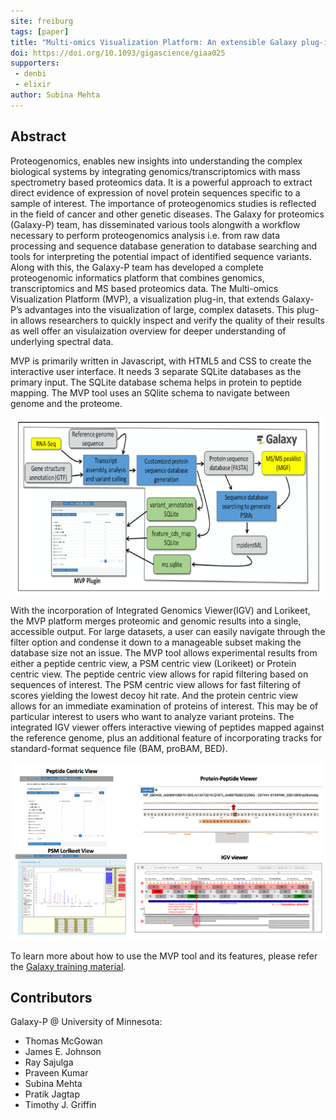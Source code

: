 ```yaml
---
site: freiburg
tags: [paper]
title: "Multi-omics Visualization Platform: An extensible Galaxy plug-in for multi-omics data visualization and exploration"
doi: https://doi.org/10.1093/gigascience/giaa025
supporters:
 - denbi
 - elixir
author: Subina Mehta
---
```


## Abstract


Proteogenomics, enables new insights into understanding the complex biological systems by integrating genomics/transcriptomics with mass spectrometry based proteomics data.
It is a powerful approach to extract direct evidence of expression of novel protein sequences specific to a sample of interest.
The importance of proteogenomics studies is reflected in the field of cancer and other genetic diseases. 
The Galaxy for proteomics (Galaxy-P) team, has disseminated various tools alongwith a workflow necessary to perform proteogenomics analysis i.e.
from raw data processing and sequence database generation to 
database searching and tools for interpreting the potential impact of identified sequence variants. Along with this,
the Galaxy-P team has developed a complete proteogenomic informatics platform that combines 
genomics, transcriptomics and MS based proteomics data. The Multi-omics Visualization Platform (MVP),
a visualization plug-in, that extends Galaxy-P’s advantages into the visualization of large, complex datasets. 
This plug-in allows researchers to quickly inspect and verify the quality of their results as well offer an
visulaization overview for deeper understanding of underlying spectral data. 

MVP is primarily written in Javascript, with HTML5 and CSS to create the interactive user interface. It needs 3 separate SQLite
databases as the primary input. The SQLite database schema helps in protein to 
peptide mapping. The MVP tool uses an SQlite schema to navigate between genome and the proteome.

![Input Schema](/assets/media/MVP_blog_fig1.png)

With the incorporation of Integrated Genomics Viewer(IGV) and Lorikeet, the MVP platform merges proteomic and genomic results into a single, accessible output. For large datasets, a user can easily navigate through 
the filter option and condense it down to a manageable subset making the database size not an issue. The MVP tool allows experimental results from either a peptide centric view, a PSM centric view (Lorikeet) or Protein 
centric view. The peptide centric view allows for rapid filtering based on sequences of interest. The PSM centric view allows for fast filtering of scores yielding the lowest decoy hit rate. And the protein centric view 
allows for an immediate examination of proteins of interest. This may be of particular interest to users who want to analyze variant proteins. The integrated IGV viewer offers interactive viewing of peptides mapped against 
the reference genome, plus an additional feature of incorporating tracks for standard-format sequence file (BAM, proBAM, BED).

![MVP](/assets/media/MVP_blog_fig2.png)


To learn more about how to use the MVP tool and its features, please refer the [Galaxy training material](https://galaxyproject.github.io/training-material/topics/proteomics/tutorials/proteogenomics-novel-peptide-analysis/tutorial.html).


## Contributors

Galaxy-P @ University of Minnesota:

- Thomas McGowan
- James E. Johnson
- Ray Sajulga
- Praveen Kumar
- Subina Mehta
- Pratik Jagtap
- Timothy J. Griffin
